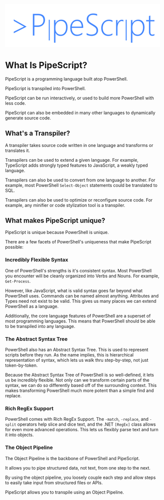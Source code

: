 <div align='center'>
<img src='Assets/PipeScript.svg' />
</div>

# What Is PipeScript?

PipeScript is a programming language built atop PowerShell.


PipeScript is transpiled into PowerShell.


PipeScript can be run interactively, or used to build more PowerShell with less code.


PipeScript can also be embedded in many other languages to dynamically generate source code.

## What's a Transpiler?

A transpiler takes source code written in one language and transforms or translates it.

Transpilers can be used to extend a given language.
For example, TypeScript adds strongly typed features to JavaScript, a weakly typed language.

Transpilers can also be used to convert from one language to another.
For example, most PowerShell ```Select-Object``` statements could be translated to SQL.

Transpilers can also be used to optimize or reconfigure source code.
For example, any minifier or code stylization tool is a transpiler. 

## What makes PipeScript unique?

PipeScript is unique because PowerShell is unique.

There are a few facets of PowerShell's uniqueness that make PipeScript possible:

### Incredibly Flexible Syntax

One of PowerShell's strengths is it's consistent syntax.  Most PowerShell you encounter will be cleanly organized into Verbs and Nouns.
For example, ```Get-Process```.

However, like JavaScript, what is valid syntax goes far beyond what PowerShell uses.  Commands can be named almost anything.  Attributes and Types need not exist to be valid.  This gives us many places we can extend PowerShell as a language.

Additionally, the core language features of PowerShell are a superset of most programming languages.  This means that PowerShell should be able to be transpiled into any language.

### The Abstract Syntax Tree

PowerShell also has an Abstract Syntax Tree.  This is used to represent scripts before they run.  As the name implies, this is hierarchical representation of syntax, which lets us walk thru step-by-step, not just token-by-token.

Because the Abstract Syntax Tree of PowerShell is so well-defined, it lets us be incredibly flexible.  Not only can we transform certain parts of the syntax, we can do so differently based off of the surrounding context.  This makes transforming PowerShell much more potent than a simple find and replace.

### Rich RegEx Support

PowerShell comes with Rich RegEx Support.
The ```-match```, ```-replace```, and ```-split``` operators help slice and dice text, and the .NET ```[RegEx]``` class allows for even more advanced operations.  This lets us flexibly parse text and turn it into objects.

### The Object Pipeline

The Object Pipeline is the backbone of PowerShell and PipeScript.

It allows you to pipe structured data, not text, from one step to the next.

By using the object pipeline, you loosely couple each step and allow steps to easily take input from structured files or APIs.

PipeScript allows you to transpile using an Object Pipeline.
